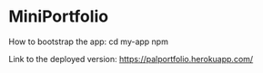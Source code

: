 ﻿# MiniPortfolio
How to bootstrap the app:
cd my-app
npm

Link to the deployed version:
https://palportfolio.herokuapp.com/
